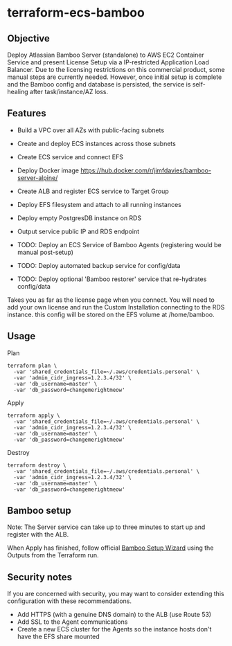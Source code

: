 terraform-ecs-bamboo
====================

## Objective
Deploy Atlassian Bamboo Server (standalone) to AWS EC2 Container Service and present License Setup via a IP-restricted Application Load Balancer.
Due to the licensing restrictions on this commercial product, some manual steps are currently needed.
However, once initial setup is complete and the Bamboo config and database is persisted, the service is self-healing after task/instance/AZ loss.

## Features
- Build a VPC over all AZs with public-facing subnets
- Create and deploy ECS instances across those subnets
- Create ECS service and connect EFS
- Deploy Docker image https://hub.docker.com/r/jimfdavies/bamboo-server-alpine/
- Create ALB and register ECS service to Target Group
- Deploy EFS filesystem and attach to all running instances
- Deploy empty PostgresDB instance on RDS
- Output service public IP and RDS endpoint

- TODO: Deploy an ECS Service of Bamboo Agents (registering would be manual post-setup)
- TODO: Deploy automated backup service for config/data
- TODO: Deploy optional 'Bamboo restorer' service that re-hydrates config/data

Takes you as far as the license page when you connect. You will need to add your own license and run the Custom Installation connecting to the RDS instance.
this config will be stored on the EFS volume at /home/bamboo.

## Usage

Plan
```
terraform plan \
  -var 'shared_credentials_file=~/.aws/credentials.personal' \
  -var 'admin_cidr_ingress=1.2.3.4/32' \
  -var 'db_username=master' \
  -var 'db_password=changemerightmeow'
```
Apply
```
terraform apply \
  -var 'shared_credentials_file=~/.aws/credentials.personal' \
  -var 'admin_cidr_ingress=1.2.3.4/32' \
  -var 'db_username=master' \
  -var 'db_password=changemerightmeow'
```
Destroy
```
terraform destroy \
  -var 'shared_credentials_file=~/.aws/credentials.personal' \
  -var 'admin_cidr_ingress=1.2.3.4/32' \
  -var 'db_username=master' \
  -var 'db_password=changemerightmeow'
```

## Bamboo setup

Note: The Server service can take up to three minutes to start up and register with the ALB.

When Apply has finished, follow official [Bamboo Setup Wizard](https://confluence.atlassian.com/bamboo/running-the-setup-wizard-289276851.html) using the Outputs from the Terraform run.

## Security notes

If you are concerned with security, you may want to consider extending this configuration with these recommendations.

- Add HTTPS (with a genuine DNS domain) to the ALB (use Route 53)
- Add SSL to the Agent communications
- Create a new ECS cluster for the Agents so the instance hosts don't have the EFS share mounted
